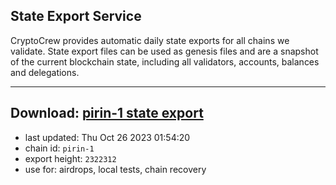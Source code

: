 ## State Export Service
CryptoCrew provides automatic daily state exports for all chains we validate. State export files can be used as genesis files and are a snapshot of the current blockchain state, including all validators, accounts, balances and delegations.

---
**Download: [pirin-1 state export](https://dl.ccvalidators.com/SERVICE/nolus/pirin-1_export_2322312.json)**
---

- last updated: Thu Oct 26 2023 01:54:20
- chain id: `pirin-1`
- export height: `2322312`
- use for: airdrops, local tests, chain recovery
